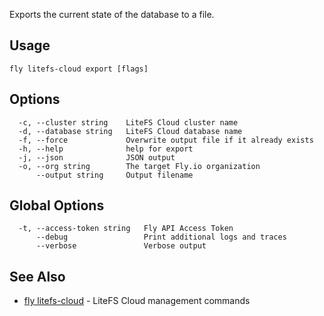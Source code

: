 Exports the current state of the database to a file.

## Usage
~~~
fly litefs-cloud export [flags]
~~~

## Options

~~~
  -c, --cluster string    LiteFS Cloud cluster name
  -d, --database string   LiteFS Cloud database name
  -f, --force             Overwrite output file if it already exists
  -h, --help              help for export
  -j, --json              JSON output
  -o, --org string        The target Fly.io organization
      --output string     Output filename
~~~

## Global Options

~~~
  -t, --access-token string   Fly API Access Token
      --debug                 Print additional logs and traces
      --verbose               Verbose output
~~~

## See Also

* [fly litefs-cloud](/docs/flyctl/litefs-cloud/)	 - LiteFS Cloud management commands


